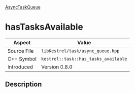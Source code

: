 [AsyncTaskQueue](index)
# hasTasksAvailable
| Aspect | Value |
| --- | --- |
| Source File | `libKestrel/task/async_queue.hpp` |
| C++ Symbol | `kestrel::task::has_tasks_available` |
| Introduced | Version 0.8.0 |
## Description

